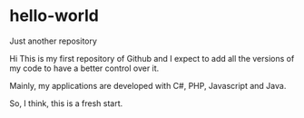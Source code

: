 # hello-world
Just another repository

Hi
This is my first repository of Github and I expect to add all the versions of my code to have a better control over it. 

Mainly, my applications are developed with C#, PHP, Javascript and Java.

So, I think, this is a fresh start.
